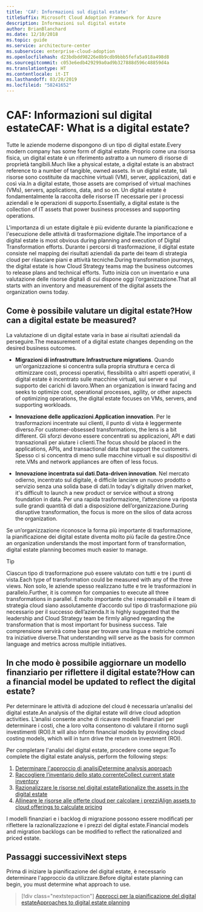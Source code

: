```yaml
---
title: 'CAF: Informazioni sul digital estate'
titleSuffix: Microsoft Cloud Adoption Framework for Azure
description: Informazioni sul digital estate
author: BrianBlanchard
ms.date: 12/10/2018
ms.topic: guide
ms.service: architecture-center
ms.subservice: enterprise-cloud-adoption
ms.openlocfilehash: d23bdbdd98226e8b9cdb9bbb5fefa5a918a498d8
ms.sourcegitcommit: c053e6edb429299a0ad9b327888d596c48859d4a
ms.translationtype: HT
ms.contentlocale: it-IT
ms.lasthandoff: 03/20/2019
ms.locfileid: "58241652"
---
```

<!-- markdownlint-disable MD026 -->

# <a name="caf-what-is-a-digital-estate"></a><span data-ttu-id="089e4-103">CAF: Informazioni sul digital estate</span><span class="sxs-lookup"><span data-stu-id="089e4-103">CAF: What is a digital estate?</span></span>

<span data-ttu-id="089e4-104">Tutte le aziende moderne dispongono di un tipo di digital estate.</span><span class="sxs-lookup"><span data-stu-id="089e4-104">Every modern company has some form of digital estate.</span></span> <span data-ttu-id="089e4-105">Proprio come una risorsa fisica, un digital estate è un riferimento astratto a un numero di risorse di proprietà tangibili.</span><span class="sxs-lookup"><span data-stu-id="089e4-105">Much like a physical estate, a digital estate is an abstract reference to a number of tangible, owned assets.</span></span> <span data-ttu-id="089e4-106">In un digital estate, tali risorse sono costituite da macchine virtuali (VM), server, applicazioni, dati e così via.</span><span class="sxs-lookup"><span data-stu-id="089e4-106">In a digital estate, those assets are comprised of virtual machines (VMs), servers, applications, data, and so on.</span></span> <span data-ttu-id="089e4-107">Un digital estate è fondamentalmente la raccolta delle risorse IT necessarie per i processi aziendali e le operazioni di supporto.</span><span class="sxs-lookup"><span data-stu-id="089e4-107">Essentially, a digital estate is the collection of IT assets that power business processes and supporting operations.</span></span>

<span data-ttu-id="089e4-108">L'importanza di un estate digitale è più evidente durante la pianificazione e l'esecuzione delle attività di trasformazione digitale.</span><span class="sxs-lookup"><span data-stu-id="089e4-108">The importance of a digital estate is most obvious during planning and execution of Digital Transformation efforts.</span></span> <span data-ttu-id="089e4-109">Durante i percorsi di trasformazione, il digital estate consiste nel mapping dei risultati aziendali da parte dei team di strategia cloud per rilasciare piani e attività tecniche.</span><span class="sxs-lookup"><span data-stu-id="089e4-109">During transformation journeys, the digital estate is how Cloud Strategy teams map the business outcomes to release plans and technical efforts.</span></span> <span data-ttu-id="089e4-110">Tutto inizia con un inventario e una valutazione delle risorse digitali di cui dispone oggi l'organizzazione.</span><span class="sxs-lookup"><span data-stu-id="089e4-110">That all starts with an inventory and measurement of the digital assets the organization owns today.</span></span>

## <a name="how-can-a-digital-estate-be-measured"></a><span data-ttu-id="089e4-111">Come è possibile valutare un digital estate?</span><span class="sxs-lookup"><span data-stu-id="089e4-111">How can a digital estate be measured?</span></span>

<span data-ttu-id="089e4-112">La valutazione di un digital estate varia in base ai risultati aziendali da perseguire.</span><span class="sxs-lookup"><span data-stu-id="089e4-112">The measurement of a digital estate changes depending on the desired business outcomes.</span></span>

- <span data-ttu-id="089e4-113">**Migrazioni di infrastrutture**.</span><span class="sxs-lookup"><span data-stu-id="089e4-113">**Infrastructure migrations**.</span></span> <span data-ttu-id="089e4-114">Quando un'organizzazione si concentra sulla propria struttura e cerca di ottimizzare costi, processi operativi, flessibilità o altri aspetti operativi, il digital estate è incentrato sulle macchine virtuali, sui server e sul supporto dei carichi di lavoro.</span><span class="sxs-lookup"><span data-stu-id="089e4-114">When an organization is inward facing and seeks to optimize cost, operational processes, agility, or other aspects of optimizing operations, the digital estate focuses on VMs, servers, and supporting workloads.</span></span>

- <span data-ttu-id="089e4-115">**Innovazione delle applicazioni**.</span><span class="sxs-lookup"><span data-stu-id="089e4-115">**Application innovation**.</span></span> <span data-ttu-id="089e4-116">Per le trasformazioni incentrate sui clienti, il punto di vista è leggermente diverso.</span><span class="sxs-lookup"><span data-stu-id="089e4-116">For customer-obsessed transformations, the lens is a bit different.</span></span> <span data-ttu-id="089e4-117">Gli sforzi devono essere concentrati su applicazioni, API e dati transazionali per aiutare i clienti.</span><span class="sxs-lookup"><span data-stu-id="089e4-117">The focus should be placed in the applications, APIs, and transactional data that support the customers.</span></span> <span data-ttu-id="089e4-118">Spesso ci si concentra di meno sulle macchine virtuali e sui dispositivi di rete.</span><span class="sxs-lookup"><span data-stu-id="089e4-118">VMs and network appliances are often of less focus.</span></span>

- <span data-ttu-id="089e4-119">**Innovazione incentrata sui dati**.</span><span class="sxs-lookup"><span data-stu-id="089e4-119">**Data-driven innovation**.</span></span> <span data-ttu-id="089e4-120">Nel mercato odierno, incentrato sul digitale, è difficile lanciare un nuovo prodotto o servizio senza una solida base di dati.</span><span class="sxs-lookup"><span data-stu-id="089e4-120">In today's digitally driven market, it's difficult to launch a new product or service without a strong foundation in data.</span></span> <span data-ttu-id="089e4-121">Per una rapida trasformazione, l’attenzione va riposta sulle grandi quantità di dati a disposizione dell’organizzazione.</span><span class="sxs-lookup"><span data-stu-id="089e4-121">During disruptive transformation, the focus is more on the silos of data across the organization.</span></span>

<span data-ttu-id="089e4-122">Se un’organizzazione riconosce la forma più importante di trasformazione, la pianificazione dei digital estate diventa molto più facile da gestire.</span><span class="sxs-lookup"><span data-stu-id="089e4-122">Once an organization understands the most important form of transformation, digital estate planning becomes much easier to manage.</span></span>

> [!TIP]
> <span data-ttu-id="089e4-123">Ciascun tipo di trasformazione può essere valutato con tutti e tre i punti di vista.</span><span class="sxs-lookup"><span data-stu-id="089e4-123">Each type of transformation could be measured with any of the three views.</span></span> <span data-ttu-id="089e4-124">Non solo, le aziende spesso realizzano tutte e tre le trasformazioni in parallelo.</span><span class="sxs-lookup"><span data-stu-id="089e4-124">Further, it is common for companies to execute all three transformations in parallel.</span></span> <span data-ttu-id="089e4-125">È molto importante che i responsabili e il team di strategia cloud siano assolutamente d’accordo sul tipo di trasformazione più necessario per il successo dell’azienda.</span><span class="sxs-lookup"><span data-stu-id="089e4-125">It is highly suggested that the leadership and Cloud Strategy team be firmly aligned regarding the transformation that is most important for business success.</span></span> <span data-ttu-id="089e4-126">Tale comprensione servirà come base per trovare una lingua e metriche comuni tra iniziative diverse.</span><span class="sxs-lookup"><span data-stu-id="089e4-126">That understanding will serve as the basis for common language and metrics across multiple initiatives.</span></span>

## <a name="how-can-a-financial-model-be-updated-to-reflect-the-digital-estate"></a><span data-ttu-id="089e4-127">In che modo è possibile aggiornare un modello finanziario per riflettere il digital estate?</span><span class="sxs-lookup"><span data-stu-id="089e4-127">How can a financial model be updated to reflect the digital estate?</span></span>

<span data-ttu-id="089e4-128">Per determinare le attività di adozione del cloud è necessaria un’analisi del digital estate.</span><span class="sxs-lookup"><span data-stu-id="089e4-128">An analysis of the digital estate will drive cloud adoption activities.</span></span> <span data-ttu-id="089e4-129">L’analisi consente anche di ricavare modelli finanziari per determinare i costi, che a loro volta consentono di valutare il ritorno sugli investimenti (ROI).</span><span class="sxs-lookup"><span data-stu-id="089e4-129">It will also inform financial models by providing cloud costing models, which will in turn drive the return on investment (ROI).</span></span>

<span data-ttu-id="089e4-130">Per completare l'analisi del digital estate, procedere come segue:</span><span class="sxs-lookup"><span data-stu-id="089e4-130">To complete the digital estate analysis, perform the following steps:</span></span>

1. [<span data-ttu-id="089e4-131">Determinare l'approccio di analisi</span><span class="sxs-lookup"><span data-stu-id="089e4-131">Determine analysis approach</span></span>](approach.md)
1. [<span data-ttu-id="089e4-132">Raccogliere l’inventario dello stato corrente</span><span class="sxs-lookup"><span data-stu-id="089e4-132">Collect current state inventory</span></span>](inventory.md)
1. [<span data-ttu-id="089e4-133">Razionalizzare le risorse nel digital estate</span><span class="sxs-lookup"><span data-stu-id="089e4-133">Rationalize the assets in the digital estate</span></span>](rationalize.md)
1. [<span data-ttu-id="089e4-134">Allineare le risorse alle offerte cloud per calcolare i prezzi</span><span class="sxs-lookup"><span data-stu-id="089e4-134">Align assets to cloud offerings to calculate pricing</span></span>](calculate.md)

<span data-ttu-id="089e4-135">I modelli finanziari e i backlog di migrazione possono essere modificati per riflettere la razionalizzazione e i prezzi del digital estate.</span><span class="sxs-lookup"><span data-stu-id="089e4-135">Financial models and migration backlogs can be modified to reflect the rationalized and priced estate.</span></span>

## <a name="next-steps"></a><span data-ttu-id="089e4-136">Passaggi successivi</span><span class="sxs-lookup"><span data-stu-id="089e4-136">Next steps</span></span>

<span data-ttu-id="089e4-137">Prima di iniziare la pianificazione del digital estate, è necessario determinare l'approccio da utilizzare.</span><span class="sxs-lookup"><span data-stu-id="089e4-137">Before digital estate planning can begin, you must determine what approach to use.</span></span>

> [!div class="nextstepaction"]
> [<span data-ttu-id="089e4-138">Approcci per la pianificazione del digital estate</span><span class="sxs-lookup"><span data-stu-id="089e4-138">Approaches to digital estate planning</span></span>](approach.md)